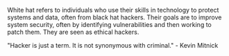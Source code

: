 
White hat refers to individuals who use their skills in technology to protect systems and data, often from black hat hackers. Their goals are to improve system security, often by identifying vulnerabilities and then working to patch them. They are seen as ethical hackers.

"Hacker is just a term. It is not synonymous with criminal." - Kevin Mitnick


